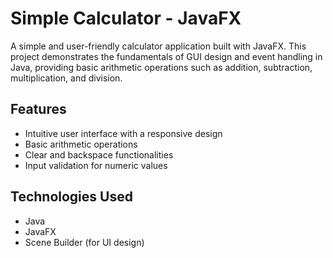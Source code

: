 # Simple Calculator - JavaFX
A simple and user-friendly calculator application built with JavaFX. This project demonstrates the fundamentals of GUI design and event handling in Java, providing basic arithmetic operations such as addition, subtraction, multiplication, and division.

## Features
- Intuitive user interface with a responsive design
- Basic arithmetic operations
- Clear and backspace functionalities
- Input validation for numeric values
  
## Technologies Used
- Java
- JavaFX
- Scene Builder (for UI design)
